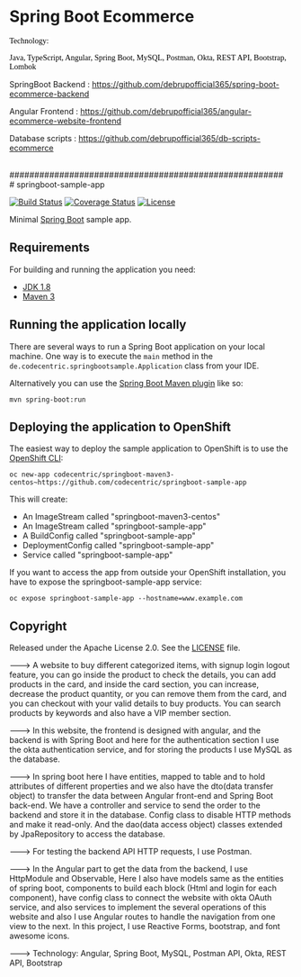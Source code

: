 # Spring Boot Ecommerce

<p><span style="color: rgb(0, 0, 0); font-family: Ubuntu; font-size: 14px; font-style: normal; font-variant-ligatures: normal; font-variant-caps: normal; font-weight: 400; letter-spacing: normal; orphans: 2; text-align: start; text-indent: 0px; text-transform: none; white-space: normal; widows: 2; word-spacing: 0px; -webkit-text-stroke-width: 0px; background-color: rgb(255, 255, 255); text-decoration-thickness: initial; text-decoration-style: initial; text-decoration-color: initial; display: inline !important; float: none;">Technology:&nbsp;</span></p>
<p><span style="color: rgb(0, 0, 0); font-family: Ubuntu; font-size: 14px; font-style: normal; font-variant-ligatures: normal; font-variant-caps: normal; font-weight: 400; letter-spacing: normal; orphans: 2; text-align: start; text-indent: 0px; text-transform: none; white-space: normal; widows: 2; word-spacing: 0px; -webkit-text-stroke-width: 0px; background-color: rgb(255, 255, 255); text-decoration-thickness: initial; text-decoration-style: initial; text-decoration-color: initial; display: inline !important; float: none;">Java, TypeScript, Angular, Spring Boot, MySQL, Postman, Okta, REST API, Bootstrap, Lombok</span> </p>

<p>SpringBoot Backend :&nbsp;<a href="https://github.com/debrupofficial365/spring-boot-ecommerce-backend">https://github.com/debrupofficial365/spring-boot-ecommerce-backend</a></p>
<p>Angular Frontend : <a href="https://github.com/debrupofficial365/angular-ecommerce-website-frontend">https://github.com/debrupofficial365/angular-ecommerce-website-frontend</a></p>
<p>Database scripts :&nbsp;<a href="https://github.com/debrupofficial365/db-scripts-ecommerce">https://github.com/debrupofficial365/db-scripts-ecommerce</a></p>


<br/>
#######################################################
<br/>
# springboot-sample-app

[![Build Status](https://travis-ci.org/codecentric/springboot-sample-app.svg?branch=master)](https://travis-ci.org/codecentric/springboot-sample-app)
[![Coverage Status](https://coveralls.io/repos/github/codecentric/springboot-sample-app/badge.svg?branch=master)](https://coveralls.io/github/codecentric/springboot-sample-app?branch=master)
[![License](http://img.shields.io/:license-apache-blue.svg)](http://www.apache.org/licenses/LICENSE-2.0.html)

Minimal [Spring Boot](http://projects.spring.io/spring-boot/) sample app.

## Requirements

For building and running the application you need:

- [JDK 1.8](http://www.oracle.com/technetwork/java/javase/downloads/jdk8-downloads-2133151.html)
- [Maven 3](https://maven.apache.org)

## Running the application locally

There are several ways to run a Spring Boot application on your local machine. One way is to execute the `main` method in the `de.codecentric.springbootsample.Application` class from your IDE.

Alternatively you can use the [Spring Boot Maven plugin](https://docs.spring.io/spring-boot/docs/current/reference/html/build-tool-plugins-maven-plugin.html) like so:

```shell
mvn spring-boot:run
```

## Deploying the application to OpenShift

The easiest way to deploy the sample application to OpenShift is to use the [OpenShift CLI](https://docs.openshift.org/latest/cli_reference/index.html):

```shell
oc new-app codecentric/springboot-maven3-centos~https://github.com/codecentric/springboot-sample-app
```

This will create:

* An ImageStream called "springboot-maven3-centos"
* An ImageStream called "springboot-sample-app"
* A BuildConfig called "springboot-sample-app"
* DeploymentConfig called "springboot-sample-app"
* Service called "springboot-sample-app"

If you want to access the app from outside your OpenShift installation, you have to expose the springboot-sample-app service:

```shell
oc expose springboot-sample-app --hostname=www.example.com
```

## Copyright

Released under the Apache License 2.0. See the [LICENSE](https://github.com/codecentric/springboot-sample-app/blob/master/LICENSE) file.


---> A website to buy different categorized items, with signup login logout feature, you can go inside the product to check the details, you can add products in the card, and inside the card section, you can increase, decrease the product quantity, or you can remove them from the card, and you can checkout with your valid details to buy products. You can search products by keywords and also have a VIP member section.

---> In this website, the frontend is designed with angular, and the backend is with Spring Boot and here for the authentication section I use the okta authentication service, and for storing the products I use MySQL as the database.

---> In spring boot here I have entities, mapped to table and to hold attributes of different properties and we also have the dto(data transfer object) to transfer the data between Angular front-end and Spring Boot back-end. We have a controller and service to send the order to the backend and store it in the database. Config class to disable HTTP methods and make it read-only. And the dao(data access object) classes extended by JpaRepository to access the database.

---> For testing the backend API HTTP requests, I use Postman.

---> In the Angular part to get the data from the backend, I use HttpModule and Observable, Here I also have models same as the entities of spring boot, components to build each block (Html and login for each component), have config class to connect the website with okta OAuth service, and also services to implement the several operations of this website and also I use Angular routes to handle the navigation from one view to the next. In this project, I use Reactive Forms, bootstrap, and font awesome icons.

---> Technology: Angular, Spring Boot, MySQL, Postman API, Okta, REST API, Bootstrap
